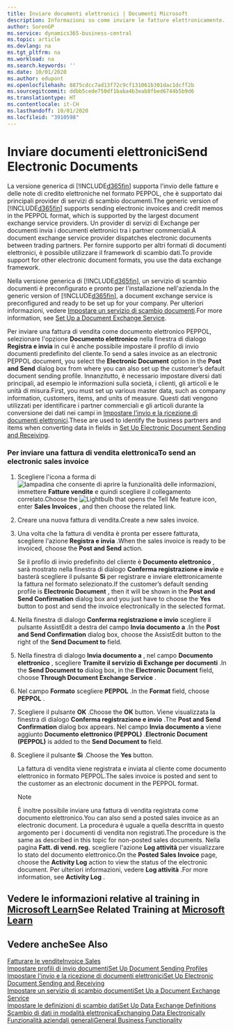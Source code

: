 ```yaml
---
title: Inviare documenti elettronici | Documenti Microsoft
description: Informazioni su come inviare le fatture elettronicamente.
author: SorenGP
ms.service: dynamics365-business-central
ms.topic: article
ms.devlang: na
ms.tgt_pltfrm: na
ms.workload: na
ms.search.keywords: ''
ms.date: 10/01/2020
ms.author: edupont
ms.openlocfilehash: 8875cdcc7ad13f72c9cf131061b301dac1dcff2b
ms.sourcegitcommit: ddbb5cede750df1baba4b3eab8fbed6744b5b9d6
ms.translationtype: HT
ms.contentlocale: it-CH
ms.lasthandoff: 10/01/2020
ms.locfileid: "3910598"
---
```

# <a name="send-electronic-documents"></a><span data-ttu-id="32367-103">Inviare documenti elettronici</span><span class="sxs-lookup"><span data-stu-id="32367-103">Send Electronic Documents</span></span>
<span data-ttu-id="32367-104">La versione generica di [!INCLUDE[d365fin](includes/d365fin_md.md)] supporta l'invio delle fatture e delle note di credito elettroniche nel formato PEPPOL, che è supportato dai principali provider di servizi di scambio documenti.</span><span class="sxs-lookup"><span data-stu-id="32367-104">The generic version of [!INCLUDE[d365fin](includes/d365fin_md.md)] supports sending electronic invoices and credit memos in the PEPPOL format, which is supported by the largest document exchange service providers.</span></span> <span data-ttu-id="32367-105">Un provider di servizi di Exchange per documenti invia i documenti elettronici tra i partner commerciali.</span><span class="sxs-lookup"><span data-stu-id="32367-105">A document exchange service provider dispatches electronic documents between trading partners.</span></span> <span data-ttu-id="32367-106">Per fornire supporto per altri formati di documenti elettronici, è possibile utilizzare il framework di scambio dati.</span><span class="sxs-lookup"><span data-stu-id="32367-106">To provide support for other electronic document formats, you use the data exchange framework.</span></span>  

 <span data-ttu-id="32367-107">Nella versione generica di [!INCLUDE[d365fin](includes/d365fin_md.md)], un servizio di scambio documenti è preconfigurato e pronto per l'installazione nell'azienda.</span><span class="sxs-lookup"><span data-stu-id="32367-107">In the generic version of [!INCLUDE[d365fin](includes/d365fin_md.md)], a document exchange service is preconfigured and ready to be set up for your company.</span></span> <span data-ttu-id="32367-108">Per ulteriori informazioni, vedere [Impostare un servizio di scambio documenti](across-how-to-set-up-a-document-exchange-service.md).</span><span class="sxs-lookup"><span data-stu-id="32367-108">For more information, see [Set Up a Document Exchange Service](across-how-to-set-up-a-document-exchange-service.md).</span></span>  

 <span data-ttu-id="32367-109">Per inviare una fattura di vendita come documento elettronico PEPPOL, selezionare l'opzione **Documento elettronico** nella finestra di dialogo **Registra e invia** in cui è anche possibile impostare il profilo di invio documenti predefinito del cliente.</span><span class="sxs-lookup"><span data-stu-id="32367-109">To send a sales invoice as an electronic PEPPOL document, you select the **Electronic Document** option in the **Post and Send** dialog box from where you can also set up the customer’s default document sending profile.</span></span> <span data-ttu-id="32367-110">Innanzitutto, è necessario impostare diversi dati principali, ad esempio le informazioni sulla società, i clienti, gli articoli e le unità di misura.</span><span class="sxs-lookup"><span data-stu-id="32367-110">First, you must set up various master data, such as company information, customers, items, and units of measure.</span></span> <span data-ttu-id="32367-111">Questi dati vengono utilizzati per identificare i partner commerciali e gli articoli durante la conversione dei dati nei campi in [Impostare l'invio e la ricezione di documenti elettronici](across-how-to-set-up-electronic-document-sending-and-receiving.md).</span><span class="sxs-lookup"><span data-stu-id="32367-111">These are used to identify the business partners and items when converting data in fields in [Set Up Electronic Document Sending and Receiving](across-how-to-set-up-electronic-document-sending-and-receiving.md).</span></span>  

### <a name="to-send-an-electronic-sales-invoice"></a><span data-ttu-id="32367-112">Per inviare una fattura di vendita elettronica</span><span class="sxs-lookup"><span data-stu-id="32367-112">To send an electronic sales invoice</span></span>  

1.  <span data-ttu-id="32367-113">Scegliere l'icona a forma di ![lampadina che consente di aprire la funzionalità delle informazioni](media/ui-search/search_small.png "Informazioni sull'operazione che si desidera eseguire"), immettere **Fatture vendite** e quindi scegliere il collegamento correlato.</span><span class="sxs-lookup"><span data-stu-id="32367-113">Choose the ![Lightbulb that opens the Tell Me feature](media/ui-search/search_small.png "Tell me what you want to do") icon, enter **Sales Invoices** , and then choose the related link.</span></span>  

2.  <span data-ttu-id="32367-114">Creare una nuova fattura di vendita.</span><span class="sxs-lookup"><span data-stu-id="32367-114">Create a new sales invoice.</span></span>  

3.  <span data-ttu-id="32367-115">Una volta che la fattura di vendita è pronta per essere fatturata, scegliere l'azione **Registra e invia** .</span><span class="sxs-lookup"><span data-stu-id="32367-115">When the sales invoice is ready to be invoiced, choose the **Post and Send** action.</span></span>  

     <span data-ttu-id="32367-116">Se il profilo di invio predefinito del cliente è **Documento elettronico** , sarà mostrato nella finestra di dialogo **Conferma registrazione e invio** e basterà scegliere il pulsante **Sì** per registrare e inviare elettronicamente la fattura nel formato selezionato.</span><span class="sxs-lookup"><span data-stu-id="32367-116">If the customer’s default sending profile is **Electronic Document** , then it will be shown in the **Post and Send Confirmation** dialog box and you just have to choose the **Yes** button to post and send the invoice electronically in the selected format.</span></span>  

4.  <span data-ttu-id="32367-117">Nella finestra di dialogo **Conferma registrazione e invio** scegliere il pulsante AssistEdit a destra del campo **Invia documento a** .</span><span class="sxs-lookup"><span data-stu-id="32367-117">In the **Post and Send Confirmation** dialog box, choose the AssistEdit button to the right of the **Send Document to** field.</span></span>  

5.  <span data-ttu-id="32367-118">Nella finestra di dialogo **Invia documento a** , nel campo **Documento elettronico** , scegliere **Tramite il servizio di Exchange per documenti** .</span><span class="sxs-lookup"><span data-stu-id="32367-118">In the **Send Document to** dialog box, in the **Electronic Document** field, choose **Through Document Exchange Service** .</span></span>  

6.  <span data-ttu-id="32367-119">Nel campo **Formato** scegliere **PEPPOL** .</span><span class="sxs-lookup"><span data-stu-id="32367-119">In the **Format** field, choose **PEPPOL** .</span></span>  

7.  <span data-ttu-id="32367-120">Scegliere il pulsante **OK** .</span><span class="sxs-lookup"><span data-stu-id="32367-120">Choose the **OK** button.</span></span> <span data-ttu-id="32367-121">Viene visualizzata la finestra di dialogo **Conferma registrazione e invio** .</span><span class="sxs-lookup"><span data-stu-id="32367-121">The **Post and Send Confirmation** dialog box appears.</span></span> <span data-ttu-id="32367-122">Nel campo **Invia documento a** viene aggiunto **Documento elettronico (PEPPOL)** .</span><span class="sxs-lookup"><span data-stu-id="32367-122">**Electronic Document (PEPPOL)** is added to the **Send Document to** field.</span></span>  

8.  <span data-ttu-id="32367-123">Scegliere il pulsante **Sì** .</span><span class="sxs-lookup"><span data-stu-id="32367-123">Choose the **Yes** button.</span></span>  

     <span data-ttu-id="32367-124">La fattura di vendita viene registrata e inviata al cliente come documento elettronico in formato PEPPOL.</span><span class="sxs-lookup"><span data-stu-id="32367-124">The sales invoice is posted and sent to the customer as an electronic document in the PEPPOL format.</span></span>  

    > [!NOTE]  
    >  <span data-ttu-id="32367-125">È inoltre possibile inviare una fattura di vendita registrata come documento elettronico.</span><span class="sxs-lookup"><span data-stu-id="32367-125">You can also send a posted sales invoice as an electronic document.</span></span> <span data-ttu-id="32367-126">La procedura è uguale a quella descritta in questo argomento per i documenti di vendita non registrati.</span><span class="sxs-lookup"><span data-stu-id="32367-126">The procedure is the same as described in this topic for non-posted sales documents.</span></span> <span data-ttu-id="32367-127">Nella pagina **Fatt. di vend. reg.** scegliere l'azione **Log attività** per visualizzare lo stato del documento elettronico.</span><span class="sxs-lookup"><span data-stu-id="32367-127">On the **Posted Sales Invoice** page, choose the **Activity Log** action to view the status of the electronic document.</span></span> <span data-ttu-id="32367-128">Per ulteriori informazioni, vedere **Log attività** .</span><span class="sxs-lookup"><span data-stu-id="32367-128">For more information, see **Activity Log** .</span></span>  

## <a name="see-related-training-at-microsoft-learn"></a><span data-ttu-id="32367-129">Vedere le informazioni relative al training in [Microsoft Learn](/learn/modules/electronic-documents-dynamics-365-business-central/index)</span><span class="sxs-lookup"><span data-stu-id="32367-129">See Related Training at [Microsoft Learn](/learn/modules/electronic-documents-dynamics-365-business-central/index)</span></span>

## <a name="see-also"></a><span data-ttu-id="32367-130">Vedere anche</span><span class="sxs-lookup"><span data-stu-id="32367-130">See Also</span></span>  
[<span data-ttu-id="32367-131">Fatturare le vendite</span><span class="sxs-lookup"><span data-stu-id="32367-131">Invoice Sales</span></span>](sales-how-invoice-sales.md)  
[<span data-ttu-id="32367-132">Impostare profili di invio documenti</span><span class="sxs-lookup"><span data-stu-id="32367-132">Set Up Document Sending Profiles</span></span>](sales-how-setup-document-send-profiles.md)  
[<span data-ttu-id="32367-133">Impostare l'invio e la ricezione di documenti elettronici</span><span class="sxs-lookup"><span data-stu-id="32367-133">Set Up Electronic Document Sending and Receiving</span></span>](across-how-to-set-up-electronic-document-sending-and-receiving.md)  
[<span data-ttu-id="32367-134">Impostare un servizio di scambio documenti</span><span class="sxs-lookup"><span data-stu-id="32367-134">Set Up a Document Exchange Service</span></span>](across-how-to-set-up-a-document-exchange-service.md)  
[<span data-ttu-id="32367-135">Impostare le definizioni di scambio dati</span><span class="sxs-lookup"><span data-stu-id="32367-135">Set Up Data Exchange Definitions</span></span>](across-how-to-set-up-data-exchange-definitions.md)  
[<span data-ttu-id="32367-136">Scambio di dati in modalità elettronica</span><span class="sxs-lookup"><span data-stu-id="32367-136">Exchanging Data Electronically</span></span>](across-data-exchange.md)  
[<span data-ttu-id="32367-137">Funzionalità aziendali generali</span><span class="sxs-lookup"><span data-stu-id="32367-137">General Business Functionality</span></span>](ui-across-business-areas.md)  
